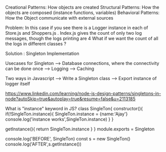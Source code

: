 Creational Patterns: How objects are created
Structural Patterns: How the objects are composed (instance functions, variables)
Behavioral Patterns: How the Object communicate with external sources

Problem: In this case if you see there is a Logger instance in each of Store.js and Shoppers.js .
Index.js gives the count of only two log messages, though the logs printing are 4
What if we want the count of all the logs in different classes ?

Solution : Singleton Implementation

Usecases for Singleton
--> Database connections, where the connectivity can be done once
--> Logging
--> Caching

Two ways in Javascript
--> Write a Singleton class
--> Export instance of logger itself

https://www.linkedin.com/learning/node-js-design-patterns/singletons-in-node?autoSkip=true&autoplay=true&resume=false&u=2113185

What is "instance" keyword in JS?
class SingleTon{
constructor(){
if(!SingleTon.instance){
SingleTon.instance = {name:'Ajay'}
console.log('instance works',SingleTon.instance)
}
}

getInstance(){
return SingleTon.instance
}
}
module.exports = Singleton

console.log('BEFORE', SingleTon)
const s = new SingleTon()
console.log('AFTER',s.getInstance())
